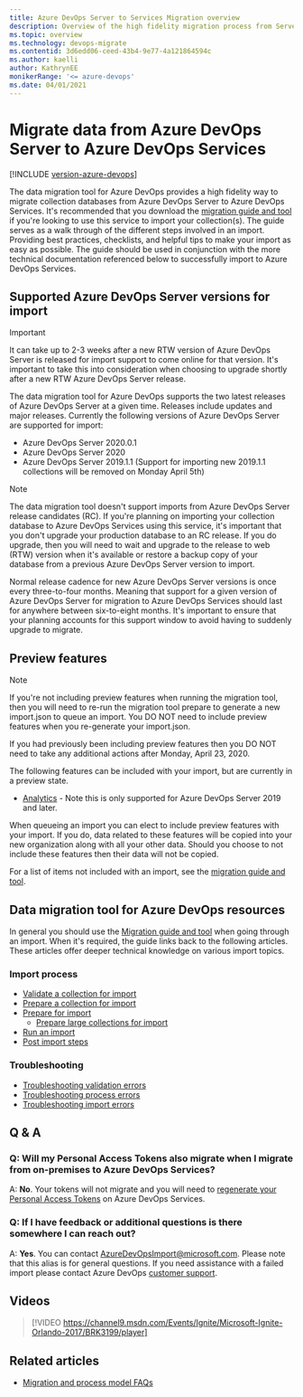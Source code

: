 ```yaml
---
title: Azure DevOps Server to Services Migration overview
description: Overview of the high fidelity migration process from Server to Services
ms.topic: overview
ms.technology: devops-migrate
ms.contentid: 3d6edd06-ceed-43b4-9e77-4a121864594c
ms.author: kaelli
author: KathrynEE
monikerRange: '<= azure-devops'
ms.date: 04/01/2021
---
```


# Migrate data from Azure DevOps Server to Azure DevOps Services  

[!INCLUDE [version-azure-devops](includes/version-azure-devops.md)]

The data migration tool for Azure DevOps provides a high fidelity way to migrate collection databases from Azure DevOps Server to Azure DevOps Services. It's recommended that you download the [migration guide and tool](https://aka.ms/AzureDevOpsImport) if you're looking to use this service to import your collection(s). The guide serves as a walk through of the different steps involved in an import. Providing best practices, checklists, and helpful tips to make your import as easy as possible. The guide should be used in conjunction with the more technical documentation referenced below to successfully import to Azure DevOps Services. 


## Supported Azure DevOps Server versions for import

> [!IMPORTANT] 
> It can take up to 2-3 weeks after a new RTW version of Azure DevOps Server is released for import support to come online for that version. It's important to take this into consideration when choosing to upgrade shortly after a new RTW Azure DevOps Server release.

The data migration tool for Azure DevOps supports the two latest releases of Azure DevOps Server at a given time. Releases include updates and major releases. Currently the following versions of Azure DevOps Server are supported for import:

* Azure DevOps Server 2020.0.1
* Azure DevOps Server 2020
* Azure DevOps Server 2019.1.1 (Support for importing new 2019.1.1 collections will be removed on Monday April 5th)

> [!NOTE]
> The data migration tool doesn't support imports from Azure DevOps Server release candidates (RC). If you're planning on importing your collection database to Azure DevOps Services using this service, it's important that you don't upgrade your production database to an RC release. If you do upgrade, then you will need to wait and upgrade to the release to web (RTW) version when it's available or restore a backup copy of your database from a previous Azure DevOps Server version to import. 

Normal release cadence for new Azure DevOps Server versions is once every three-to-four months. Meaning that support for a given version of Azure DevOps Server for migration to Azure DevOps Services should last for anywhere between six-to-eight months. It's important to ensure that your planning accounts for this support window to avoid having to suddenly upgrade to migrate. 

## Preview features

> [!Note]
> If you're not including preview features when running the migration tool, then you will need to re-run the migration tool prepare to generate a new import.json to queue an import. You DO NOT need to include preview features when you re-generate your import.json.  
>
> If you had previously been including preview features then you DO NOT need to take any additional actions after Monday, April 23, 2020. 


The following features can be included with your import, but are currently in a preview state. 

* [Analytics](../report/powerbi/what-is-analytics.md) - Note this is only supported for Azure DevOps Server 2019 and later.

When queueing an import you can elect to include preview features with your import. If you do, data related to these features will be copied into your new organization along with all your other data. Should you choose to not include these features then their data will not be copied.

For a list of items not included with an import, see the [migration guide and tool](https://aka.ms/AzureDevOpsImport).

## Data migration tool for Azure DevOps resources

In general you should use the [Migration guide and tool](https://aka.ms/AzureDevOpsImport) when going through an import. When it's required, the guide links back to the following articles. These articles offer deeper technical knowledge on various import topics. 

### Import process 

* [Validate a collection for import](migration-import.md#validate-a-collection)
* [Prepare a collection for import](migration-import.md#generate-import-files) 
* [Prepare for import](migration-import.md#prepare-import)
	* [Prepare large collections for import](migration-import-large-collections.md)
* [Run an import](migration-import.md#run-an-import)
* [Post import steps](migration-post-import.md)

### Troubleshooting 

* [Troubleshooting validation errors](migration-troubleshooting.md)
* [Troubleshooting process errors](migration-processtemplates.md#dealing-with-process-errors)
* [Troubleshooting import errors](migration-troubleshooting.md#resolve-import-errors)


## Q & A

<!-- BEGINSECTION class="md-qanda" -->

### Q: Will my Personal Access Tokens also migrate when I migrate from on-premises to Azure DevOps Services?

A: **No**. Your tokens will not migrate and you will need to [regenerate your Personal Access Tokens](../organizations/accounts/use-personal-access-tokens-to-authenticate.md?tabs=preview-page) on Azure DevOps Services.

### Q: If I have feedback or additional questions is there somewhere I can reach out?

A: **Yes**. You can contact [AzureDevOpsImport@microsoft.com](mailto:AzureDevOpsImport@microsoft.com). Please note that this alias is for general questions. If you need assistance with a failed import please contact Azure DevOps [customer support](https://aka.ms/AzureDevOpsImportSupport). 

## Videos 

> [!VIDEO https://channel9.msdn.com/Events/Ignite/Microsoft-Ignite-Orlando-2017/BRK3199/player]

<!-- ENDSECTION --> 

## Related articles

- [Migration and process model FAQs](faqs.yml)